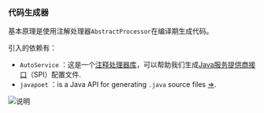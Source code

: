 ### 代码生成器

基本原理是使用注解处理器`AbstractProcessor`在编译期生成代码。

引入的依赖有：

-  `AutoService` ：这是一个[注释处理器库](https://baeldung.xiaocaicai.com/java-annotation-processing-builder)，可以帮助我们生成[Java服务提供商接口](https://baeldung.xiaocaicai.com/java-spi)（SPI）配置文件.
- `javapoet` ：is a Java API for generating `.java` source files [=>](https://github.com/square/javapoet).  



![说明](D:\projectJ\iyo-codegen\images\process.png)   








